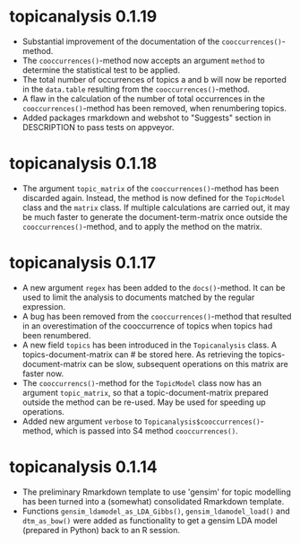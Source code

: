 topicanalysis 0.1.19
====================

* Substantial improvement of the documentation of the `cooccurrences()`-method.
* The `cooccurrences()`-method now accepts an argument `method` to determine the
statistical test to be applied.
* The total number of occurrences of topics a and b will now be reported in the
`data.table` resulting from the `cooccurrences()`-method.
* A flaw in the calculation of the number of total occurrences in the `cooccurrences()`-method
has been removed, when renumbering topics.
* Added packages rmarkdown and webshot to "Suggests" section in DESCRIPTION to pass
tests on appveyor.


topicanalysis 0.1.18
====================

* The argument `topic_matrix` of the `cooccurrences()`-method has been discarded again. Instead,
the method is now defined for the `TopicModel` class and the `matrix` class. If multiple calculations are carried out, it may be much faster to generate the document-term-matrix once outside the `cooccurrences()`-method, and to apply the method on the matrix.


topicanalysis 0.1.17
====================

* A new argument `regex` has been added to the `docs()`-method. It can be used to limit the analysis to documents matched by the regular expression.
* A bug has been removed from the `cooccurrences()`-method that resulted in an overestimation of the cooccurrence of topics when topics had been renumbered.
* A new field `topics` has been introduced in the `Topicanalysis` class. A topics-document-matrix can #
be stored here. As retrieving the topics-document-matrix can be slow, subsequent operations on this matrix are faster now.
* The `cooccurrencs()`-method for the `TopicModel` class now has an argument `topic_matrix`, so that a topic-document-matrix prepared outside the method can be re-used. May be used for speeding up operations.
* Added new argument `verbose` to `Topicanalysis$cooccurrences()`-method, which is passed into S4 method `cooccurrences()`.

topicanalysis 0.1.14
====================

  * The preliminary Rmarkdown template to use 'gensim' for topic modelling has been turned into a (somewhat) consolidated Rmarkdown template.
  * Functions `gensim_ldamodel_as_LDA_Gibbs()`, `gensim_ldamodel_load()` and `dtm_as_bow()` were added as functionality to get a gensim LDA model (prepared in Python) back to an R session.